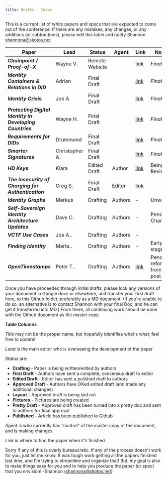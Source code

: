 ```yaml
---
title: Drafts - Index
---
```


This is a current list of white papers and specs that are expected to come out of the conference. If there are any mistakes, any changes, or any additions (or subtractions), please edit this table and notify Shannon: shannona@skotos.net

|                        Paper                        |   Lead   |    Status   |  Agent  |                            Link                           |       Notes        |
|-----------------------------------------------------|----------|-------------|---------|-----------------------------------------------------------|--------------------|
| ***Chainpoint / Proof-of-X***                       | Wayne V. | Remote Website    |  | [link](http://www.chainpoint.org/)                                                         | *Final* |
| ***Identity Containers & Relations in DID***        | Adrian   | Final Draft    |  | [link](../final-documents/physician-patient-relationship.pdf)                                                         |  *Final*                  |
| ***Identity Crisis***                       | Joe A.   | Final Draft    |  | [link](../final-documents/identity-crisis.pdf)                                                         | *Final*     |
| ***Protecting Digital Identity in Developing Countries***                         | Wayne H. | Final Draft    |  | [link](../final-documents/protecting-digital-identities-in-developing-countries.pdf)  | *Final*                                                       |  |
| ***Requirements for DIDs***                                           | Drummond | Final Draft    |  | [link](../final-documents/requirements-for-dids.pdf) |*Final* |
| ***Smarter Signatures*** | Christopher A. | Final Draft |  | [link](../final-documents/smarter-signatures.pdf) | *Final*|
| ***HD Keys***                                       | Kiara    | Edited Draft    | Author | [link](hierarchical-deterministic-keys-for-bootstrapping-a-self-sovereign-identity)                                                         |  Being Revised                  |
| ***The Insecurity of Charging for Authentication*** | Greg S.  | Final Draft | Editor | [link](the-insecurity-of-charging-for-security-and-how-it-relates-to-decentralized-identifiers) |                    |
| ***Identity Graphs***                               | Markus   | Drafting    | Authors | -                                                         | Unwritten |
| ***Self-Sovereign Identity Architecture Updates***  | Dave C.  | Drafting    | Authors | -                                                         | Pending Changes                    |
| ***VCTF Use Cases***  | Joe A..  | Drafting    | Authors | -                                                         |                      |
| ***Finding Identity***  | Marta..  | Drafting    | Authors | -                                                         |  Early stage                    |
| ***OpenTimestamps***  | Peter T..  | Drafting    | Authors | [link](https://petertodd.org/2016/opentimestamps-announcement) |  Pending reformat from blog post |

Once you have proceeded through initial drafts, please lock any versions of your document in Google docs or elsewhere, and transfer your first draft here, to this Github folder, preferably as a MD document. (If you're unable to do so, an alternative is to contact Shannon with your final Doc, and he can get it transferred into MD.) From there, all continuing work should be done with the Github document as the master copy.

**Table Columns**

_Title_ may not be the proper name, but hopefully identifies what's what; feel free to update!

_Lead_ is the main editor who is overseeing the development of the paper

_Status_ are:
* **Drafting** - Paper is being written/edited by authors
* **First Draft** - Authors have sent a complete, consensus draft to editor
* **Edited Draft** - Editor has sent a polished draft to authors
* **Approved Draft** - Authors have OKed edited draft (and made any additional changes)
* **Layout** - Approved draft is being laid out
* **Pictures** - Pictures are being created
* **Pretty Draft** - Approved draft has been turned into a pretty doc and sent to authors for final approval
* **Published** - Article has been published to Github

_Agent_ is who currently has "control" of the master copy of the document, and is making changes

_Link_ is where to find the paper when it's finished

Sorry if any of this is overly bureaucratic. If any of the process doesn't work for you, just let me know. It was tough work getting all the papers finished last time, and I'm trying to streamline and organize that! But, my goal is also to make things easy for you and to help you produce the paper (or spec) that you envision! -Shannon (shannona@skotos.net)
